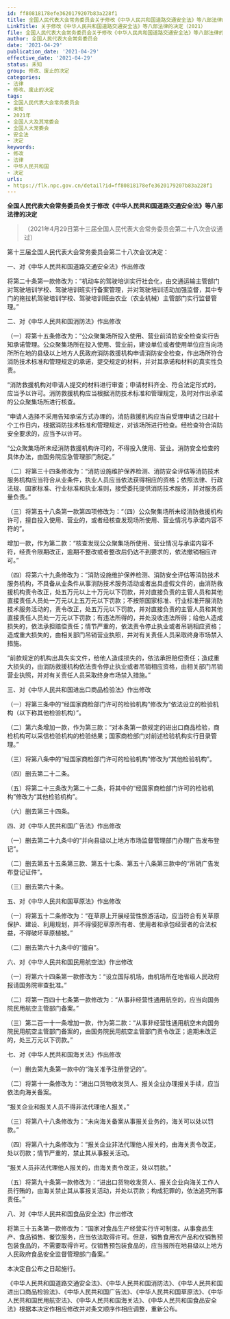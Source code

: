 ```yaml
---
id: ff80818178efe3620179207b83a228f1
title: 全国人民代表大会常务委员会关于修改《中华人民共和国道路交通安全法》等八部法律的决定
LinkTitle: 关于修改《中华人民共和国道路交通安全法》等八部法律的决定（2021）
file: 全国人民代表大会常务委员会关于修改《中华人民共和国道路交通安全法》等八部法律的决定_20210429_ff80818178efe3620179207b83a228f1.docx
author: 全国人民代表大会常务委员会
date: '2021-04-29'
publication_date: '2021-04-29'
effective_date: '2021-04-29'
status: 未知
group: 修改、废止的决定
categories:
- 法律
- 修改、废止的决定
tags:
- 全国人民代表大会常务委员会
- 未知
- 2021年
- 全国人大及其常委会
- 全国人大常委会
- 安全法
- 决定
keywords:
- 修改
- 法律
- 中华人民共和国
- 决定
urls:
- https://flk.npc.gov.cn/detail?id=ff80818178efe3620179207b83a228f1
---
```


**全国人民代表大会常务委员会关于修改《中华人民共和国道路交通安全法》等八部法律的决定**

> （2021年4月29日第十三届全国人民代表大会常务委员会第二十八次会议通过）

第十三届全国人民代表大会常务委员会第二十八次会议决定：

一、对《中华人民共和国道路交通安全法》作出修改

将第二十条第一款修改为：“机动车的驾驶培训实行社会化，由交通运输主管部门对驾驶培训学校、驾驶培训班实行备案管理，并对驾驶培训活动加强监督，其中专门的拖拉机驾驶培训学校、驾驶培训班由农业（农业机械）主管部门实行监督管理。”

二、对《中华人民共和国消防法》作出修改

（一）将第十五条修改为：“公众聚集场所投入使用、营业前消防安全检查实行告知承诺管理。公众聚集场所在投入使用、营业前，建设单位或者使用单位应当向场所所在地的县级以上地方人民政府消防救援机构申请消防安全检查，作出场所符合消防技术标准和管理规定的承诺，提交规定的材料，并对其承诺和材料的真实性负责。

“消防救援机构对申请人提交的材料进行审查；申请材料齐全、符合法定形式的，应当予以许可。消防救援机构应当根据消防技术标准和管理规定，及时对作出承诺的公众聚集场所进行核查。

“申请人选择不采用告知承诺方式办理的，消防救援机构应当自受理申请之日起十个工作日内，根据消防技术标准和管理规定，对该场所进行检查。经检查符合消防安全要求的，应当予以许可。

“公众聚集场所未经消防救援机构许可的，不得投入使用、营业。消防安全检查的具体办法，由国务院应急管理部门制定。”

（二）将第三十四条修改为：“消防设施维护保养检测、消防安全评估等消防技术服务机构应当符合从业条件，执业人员应当依法获得相应的资格；依照法律、行政法规、国家标准、行业标准和执业准则，接受委托提供消防技术服务，并对服务质量负责。”

（三）将第五十八条第一款第四项修改为：“（四）公众聚集场所未经消防救援机构许可，擅自投入使用、营业的，或者经核查发现场所使用、营业情况与承诺内容不符的”。

增加一款，作为第二款：“核查发现公众聚集场所使用、营业情况与承诺内容不符，经责令限期改正，逾期不整改或者整改后仍达不到要求的，依法撤销相应许可。”

（四）将第六十九条修改为：“消防设施维护保养检测、消防安全评估等消防技术服务机构，不具备从业条件从事消防技术服务活动或者出具虚假文件的，由消防救援机构责令改正，处五万元以上十万元以下罚款，并对直接负责的主管人员和其他直接责任人员处一万元以上五万元以下罚款；不按照国家标准、行业标准开展消防技术服务活动的，责令改正，处五万元以下罚款，并对直接负责的主管人员和其他直接责任人员处一万元以下罚款；有违法所得的，并处没收违法所得；给他人造成损失的，依法承担赔偿责任；情节严重的，依法责令停止执业或者吊销相应资格；造成重大损失的，由相关部门吊销营业执照，并对有关责任人员采取终身市场禁入措施。

“前款规定的机构出具失实文件，给他人造成损失的，依法承担赔偿责任；造成重大损失的，由消防救援机构依法责令停止执业或者吊销相应资格，由相关部门吊销营业执照，并对有关责任人员采取终身市场禁入措施。”

三、对《中华人民共和国进出口商品检验法》作出修改

（一）将第三条中的“经国家商检部门许可的检验机构”修改为“依法设立的检验机构（以下称其他检验机构）”。

（二）第六条增加一款，作为第三款：“对本条第一款规定的进出口商品检验，商检机构可以采信检验机构的检验结果；国家商检部门对前述检验机构实行目录管理。”

（三）将第八条中的“经国家商检部门许可的检验机构”修改为“其他检验机构”。

（四）删去第二十二条。

（五）将第二十三条改为第二十二条，将其中的“经国家商检部门许可的检验机构”修改为“其他检验机构”。

（六）删去第三十四条。

四、对《中华人民共和国广告法》作出修改

（一）删去第二十九条中的“并向县级以上地方市场监督管理部门办理广告发布登记”。

（二）删去第五十五条第三款、第五十七条、第五十八条第三款中的“吊销广告发布登记证件”。

（三）删去第六十条。

五、对《中华人民共和国草原法》作出修改

（一）将第五十二条修改为：“在草原上开展经营性旅游活动，应当符合有关草原保护、建设、利用规划，并不得侵犯草原所有者、使用者和承包经营者的合法权益，不得破坏草原植被。”

（二）删去第六十九条中的“擅自”。

六、对《中华人民共和国民用航空法》作出修改

（一）将第六十四条第一款修改为：“设立国际机场，由机场所在地省级人民政府报请国务院审查批准。”

（二）将第一百四十七条第一款修改为：“从事非经营性通用航空的，应当向国务院民用航空主管部门备案。”

（三）第二百一十一条增加一款，作为第二款：“从事非经营性通用航空未向国务院民用航空主管部门备案的，由国务院民用航空主管部门责令改正；逾期未改正的，处三万元以下罚款。”

七、对《中华人民共和国海关法》作出修改

（一）删去第九条第一款中的“海关准予注册登记的”。

（二）将第十一条修改为：“进出口货物收发货人、报关企业办理报关手续，应当依法向海关备案。

“报关企业和报关人员不得非法代理他人报关。”

（三）将第八十八条修改为：“未向海关备案从事报关业务的，海关可以处以罚款。”

（四）将第八十九条修改为：“报关企业非法代理他人报关的，由海关责令改正，处以罚款；情节严重的，禁止其从事报关活动。

“报关人员非法代理他人报关的，由海关责令改正，处以罚款。”

（五）将第九十条第一款修改为：“进出口货物收发货人、报关企业向海关工作人员行贿的，由海关禁止其从事报关活动，并处以罚款；构成犯罪的，依法追究刑事责任。”

八、对《中华人民共和国食品安全法》作出修改

将第三十五条第一款修改为：“国家对食品生产经营实行许可制度。从事食品生产、食品销售、餐饮服务，应当依法取得许可。但是，销售食用农产品和仅销售预包装食品的，不需要取得许可。仅销售预包装食品的，应当报所在地县级以上地方人民政府食品安全监督管理部门备案。”

本决定自公布之日起施行。

《中华人民共和国道路交通安全法》、《中华人民共和国消防法》、《中华人民共和国进出口商品检验法》、《中华人民共和国广告法》、《中华人民共和国草原法》、《中华人民共和国民用航空法》、《中华人民共和国海关法》、《中华人民共和国食品安全法》根据本决定作相应修改并对条文顺序作相应调整，重新公布。
